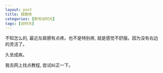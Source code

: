 ```yaml
---
layout: post
title: 肩膀疼
categories: [默写旧时光]
tags: [旧时光]
---
```


不知怎么的, 最近左肩膀有点疼。也不是特别疼, 就是感觉不舒服。因为没有右边的灵活了。

久坐成疾。

我去网上找点教程, 尝试纠正一下。